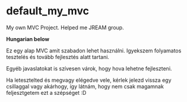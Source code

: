 # default_my_mvc
My own MVC Project. Helped me JREAM group.

<b>Hungarian below</b>
<p>Ez egy alap MVC amit szabadon lehet használni. Igyekszem folyamatos tesztelés és tovább fejlesztés alatt tartani.</p>
<p>Egyéb javaslatokat is szívesen várok, hogy hova lehetne fejleszteni.</p>
<p>Ha letesztelted és megvagy elégedve vele, kérlek jelezd vissza egy csillaggal vagy akárhogy, így látnám, hogy nem csak magamnak feljesztgetem ezt a szépséget :D</p>



